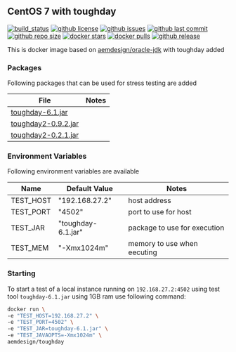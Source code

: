 ## CentOS 7 with toughday

[![build_status](https://travis-ci.org/aem-design/docker-docker-toughday.svg?branch=master)](https://travis-ci.org/aem-design/docker-docker-toughday) 
[![github license](https://img.shields.io/github/license/aem-design/docker-toughday)](https://github.com/aem-design/docker-toughday) 
[![github issues](https://img.shields.io/github/issues/aem-design/docker-toughday)](https://github.com/aem-design/docker-toughday) 
[![github last commit](https://img.shields.io/github/last-commit/aem-design/docker-toughday)](https://github.com/aem-design/docker-toughday) 
[![github repo size](https://img.shields.io/github/repo-size/aem-design/docker-toughday)](https://github.com/aem-design/docker-toughday) 
[![docker stars](https://img.shields.io/docker/stars/aemdesign/toughday)](https://hub.docker.com/r/aemdesign/toughday) 
[![docker pulls](https://img.shields.io/docker/pulls/aemdesign/toughday)](https://hub.docker.com/r/aemdesign/toughday) 
[![github release](https://img.shields.io/github/release/aem-design/docker-toughday)](https://github.com/aem-design/docker-toughday)

This is docker image based on [aemdesign/oracle-jdk](https://hub.docker.com/r/aemdesign/oracle-jdk/) with toughday added

### Packages

Following packages that can be used for stress testing are added 

| File | Notes  |
| ---  | ---    |
| [toughday-6.1.jar](https://helpx.adobe.com/experience-manager/6-2/sites/developing/using/tough-day/_jcr_content/main-pars/download-section/download-1/file.res/toughday-6.1.jar) |  |
| [toughday2-0.9.2.jar](https://repo.adobe.com/nexus/content/repositories/releases/com/adobe/qe/toughday2/0.9.2/toughday2-0.9.2.jar) |  |
| [toughday2-0.2.1.jar](https://repo.adobe.com/nexus/content/repositories/releases/com/adobe/qe/toughday2/0.2.1/toughday2-0.2.1.jar) |  |

### Environment Variables

Following environment variables are available

| Name              | Default Value                 | Notes |
| ---               | ---                           | ---   |
| TEST_HOST         | "192.168.27.2"                | host address |
| TEST_PORT         | "4502"                        | port to use for host |
| TEST_JAR          | "toughday-6.1.jar"            | package to use for execution |
| TEST_MEM          | "-Xmx1024m"                   | memory to use when eecuting |

### Starting

To start a test of a local instance running on `192.168.27.2:4502` using test tool `toughday-6.1.jar` using 1GB ram use following command:

```bash
docker run \
-e "TEST_HOST=192.168.27.2" \
-e "TEST_PORT=4502" \
-e "TEST_JAR=toughday-6.1.jar" \
-e "TEST_JAVAOPTS=-Xmx1024m" \
aemdesign/toughday
``` 